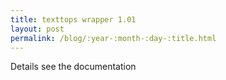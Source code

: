 ```yaml
---
title: texttops wrapper 1.01
layout: post
permalink: /blog/:year-:month-:day-:title.html
---
```


Details see the documentation
